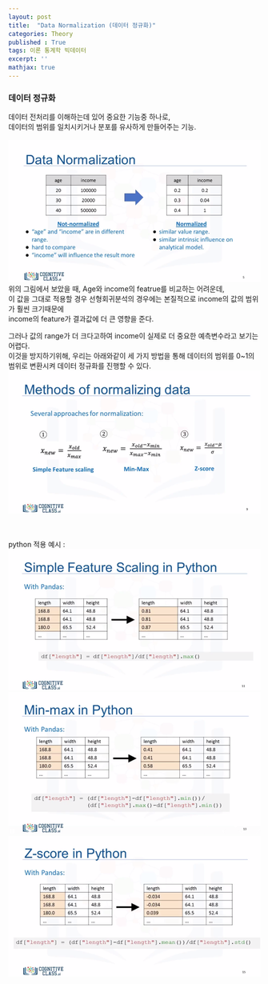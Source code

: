 ```yaml
---
layout: post
title:  "Data Normalization (데이터 정규화)"
categories: Theory
published : True
tags: 이론 통계학 빅데이터 
excerpt: ''
mathjax: true
---
```


### **데이터 정규화**  
데이터 전처리를 이해하는데 있어 중요한 기능중 하나로,  
데이터의 범위를 일치시키거나 분포를 유사하게 만들어주는 기능.  
<br>
<img src='/images/data-normalization1.png' width = "600" >  
위의 그림에서 보았을 때, Age와 income의 featrue를 비교하는 어려운데,  
이 값을 그대로 적용할 경우 선형회귀분석의 경우에는 본질적으로 income의 값의 범위가 훨씬 크기때문에  
income의 feature가 결과값에 더 큰 영향을 준다.  

그러나 값의 range가 더 크다고하여 income이 실제로 더 중요한 예측변수라고 보기는 어렵다.  
이것을 방지하기위해, 우리는 아래와같이 세 가지 방법을 통해 
데이터의 범위를 0~1의 범위로 변환시켜 데이터 정규화를 진행할 수 있다.  
<img src='/images/data-normalization2.png' width = "600">  


<br>
<br>
python 적용 예시 :    
<img src='/images/data-normalization3.png' width = "600">
<img src='/images/data-normalization4.png' width = "600">
<img src='/images/data-normalization5.png' width = "600">
